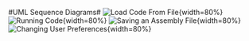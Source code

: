 #UML Sequence Diagrams#
![Load Code From File](segments/Sequence-Diagrams/loadCode.png){width=80%}
![Running Code](segments/Sequence-Diagrams/runCode.png){width=80%}
![Saving an Assembly File](segments/Sequence-Diagrams/saveCode.png){width=80%}
![Changing User Preferences](segments/Sequence-Diagrams/userPreference.png){width=80%}